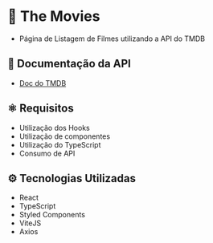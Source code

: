 # 🎥 The Movies

 - Página de Listagem de Filmes utilizando a API do TMDB

 ## 📖 Documentação da API
 - [Doc do TMDB](https://developers.themoviedb.org/3/getting-started/introduction) 

## ⚛️ Requisitos

- Utilização dos Hooks
- Utilização de componentes
- Utilização do TypeScript
- Consumo de API

## ⚙️ Tecnologias Utilizadas

- React
- TypeScript
- Styled Components
- ViteJS
- Axios
